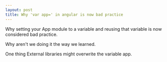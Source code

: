 ```yaml
---
layout: post
title: Why 'var app=' in angular is now bad practice
---
```


Why setting your App module to a variable and reusing that variable is now considered bad practice.

Why aren't we doing it the way we learned.

One thing External libraries might overwrite the variable app.
